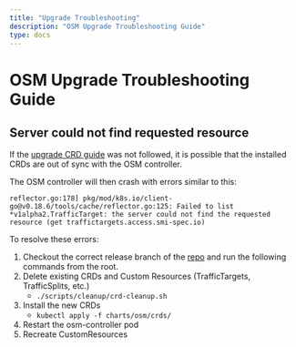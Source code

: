 ```yaml
---
title: "Upgrade Troubleshooting"
description: "OSM Upgrade Troubleshooting Guide"
type: docs
---
```


# OSM Upgrade Troubleshooting Guide

## Server could not find requested resource
If the [upgrade CRD guide](../upgrade_guide.md##crd-upgrades) was not followed, it is possible that the installed CRDs are out of sync with the OSM controller.

The OSM controller will then crash with errors similar to this:
```
reflector.go:178] pkg/mod/k8s.io/client-go@v0.18.6/tools/cache/reflector.go:125: Failed to list *v1alpha2.TrafficTarget: the server could not find the requested resource (get traffictargets.access.smi-spec.io)
```
To resolve these errors:
1. Checkout the correct release branch of the [repo](https://github.com/openservicemesh/osm) and run the following commands from the root. 
1. Delete existing CRDs and Custom Resources (TrafficTargets, TrafficSplits, etc.)
   - `./scripts/cleanup/crd-cleanup.sh`
1. Install the new CRDs
   - `kubectl apply -f charts/osm/crds/`
1. Restart the osm-controller pod
1. Recreate CustomResources 

